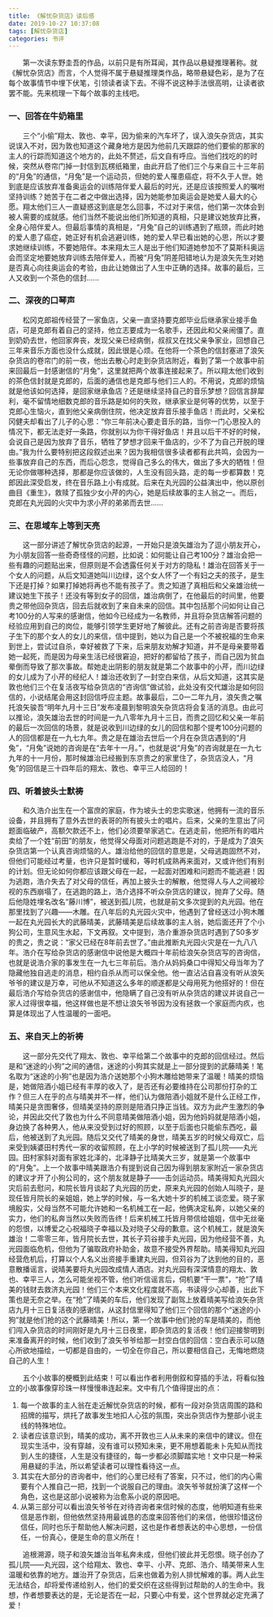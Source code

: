 ```yaml
---
title: 《解忧杂货店》读后感
date: 2019-10-27 10:37:08
tags: [解忧杂货店]
categories: 书评
---
```

&emsp;&emsp;第一次读东野圭吾的作品，以前只是有所耳闻，其作品以悬疑推理著称。就《解忧杂货店》而言，个人觉得不属于悬疑推理类作品，略带悬疑色彩，是为了在每个故事情节中埋下伏笔，引领读者读下去。不得不说这种手法很高明，让读者欲罢不能。先来梳理一下每个故事的主线吧。

### 一、回答在牛奶箱里

&emsp;&emsp;三个“小偷”翔太、敦也、幸平，因为偷来的汽车坏了，误入浪矢杂货店，其实说误入不对，因为敦也知道这个藏身地方是因为他前几天跟踪的他们要偷的那家的主人的行踪而知道这个地方的，此处不赘述，后文自有呼应。当他们找吃的的时候，突然从卷帘门掉一封信到瓦楞纸箱里，由此开启了他们三个与来自三十三年前的“月兔”的通信，“月兔”是一个运动员，但她的爱人罹患癌症，将不久于人世。她到底是应该放弃准备奥运会的训练陪伴爱人最后的时光，还是应该按照爱人的嘱咐坚持训练？她苦于在二者之中做出选择，因为她能参加奥运会是她爱人最大的心愿。翔太他们三人一直疑惑这到底是怎么回事，不过对于来信，他们第一次体会到被人需要的成就感。他们当然不能说出他们所知道的真相，只是建议她放弃比赛，全身心陪伴爱人。但最后事情的真相是，“月兔”自己的训练遇到了瓶颈，而此时她的爱人患了癌症，她正好有机会逃避训练，她的爱人早已看出她的心思，所以才要求她继续训练，不要她陪伴。本来翔太三人是出于他们知道她参加不了莫斯科奥运会而坚定地要她放弃训练去陪伴爱人，而被“月兔”阴差阳错地认为是浪矢先生对她是否真心向往奥运会的考验，由此让她做出了人生中正确的选择。故事的最后，三人又收到一个茶色的信封......

### 二、深夜的口琴声

&emsp;&emsp;松冈克郎祖传经营了一家鱼店，父亲一直坚持要克郎毕业后继承家业接手鱼店，可是克郎有着自己的坚持，他立志要成为一名歌手，还因此和父亲闹僵了。直到奶奶去世，他回家奔丧，发现父亲已经病倒，叔叔又在找父亲争家业，回想自己三年来音乐方面也没什么成就，因此很是心烦。在他将一个茶色的信封塞进了浪矢杂货店的卷帘门的前一夜，他出去散心时走到杂货店附近，看到了第一个故事中前来回最后一封感谢信的“月兔”，这里就把两个故事连接起来了。所以翔太他们收到的茶色信封就是克郎的，后面的通信也是克郎与他们三人的。不用说，克郎的烦恼就是他该如何选择，是回家继承鱼店？还是继续坚持自己的音乐梦想？回信言辞犀利，毫不留情地细数克郎的音乐路是如何的失败，继承家业是何等的优势，以至于克郎心生恼火，直到他父亲病倒住院，他决定放弃音乐接手鱼店！而此时，父亲松冈健夫却看出了儿子的心思：“你三年前决心要走音乐的路，当你一门心思投入的情况下，都无法走好一条路，你就别以为你干得好鱼店！并且以后干不好的时候，会说自己是因为放弃了音乐，牺牲了梦想才回来干鱼店的，少不了为自己开脱的理由。”我为什么要特别把这段叙述出来？因为我相信很多读者都有此共鸣，会因为一些事放弃自己的东西，而后心怨念，觉得自己多么的伟大，做出了多大的牺牲！但无论你做哪种选择，那都是你应该做的，人生没有回头路，走的每一步都算数！克郎因此深受启发，终在音乐路上小有成就。后来在丸光园的公益演出中，他以原创曲目《重生》，救赎了孤独少女小芹的内心，她是后续故事的主人翁之一。而后，克郎在丸光园的火灾中为求小芹的弟弟而去世......

### 三、在思域车上等到天亮

&emsp;&emsp;这一部分讲述了解忧杂货店的起源，一开始只是浪矢雄治为了逗小朋友开心，为小朋友回答一些奇奇怪怪的问题，比如说：如何能让自己考100分？雄治会把一些有趣的问题贴出来，但原则是不会透露任何关于对方的隐私！雄治在回答关于一个女人的问题，从后文知道她叫川边绿，这个女人怀了一个有妇之夫的孩子，是生下还是打掉？如果打掉她将再也不能有孩子了。贵之知道了真相后和父亲雄治统一建议她生下孩子！还没有等到女子的回信，雄治病倒了，在他最后的时间里，他要贵之带他回杂货店，回去后就收到了来自未来的回信。其中包括那个问如何让自己考100分的人写来的感谢信，他如今已经成为一名教师，并且将杂货店解答问题的经验应用到自己的岗位，能够引领学生更好地了解彼此。还有之前咨询是否要将孩子生下的那个女人的女儿的来信，信中提到，她以为自己是一个不被祝福的生命来到世上，尝试过自杀，幸好被救了下来，后来朋友劝解才知道，并不是母亲要带着她一起死，而是因为母亲生活已经很窘迫，把好的都留给了孩子，而自己因为贫血晕倒而导致了那次事故。帮她走出阴影的朋友就是第二个故事中的小芹，而川边绿的女儿成为了小芹的经纪人！雄治还收到了一封空白来信，从后文知道，这其实是敦也他们三个在复活夜写给杂货店的“咨询信”做试验，此处没有交代雄治是如何回信的，小说结尾会用这封回信呼应主题。故事最后，二0一二年九月，浪矢贵之嘱托浪矢骏吾“明年九月十三日”发布凌晨到黎明浪矢杂货店将会复活的消息。由此可以推论，浪矢雄治去世的时间是一九八零年九月十三日，而贵之回忆和父亲一年前的最后一次回信的场景，就是说收到川边绿的女儿的回信和那个提考100分问题的人的回信都是在一九七九年。贵之是在雄治去世后一个月在杂货店遇到的“月兔”，“月兔”说她的咨询是在“去年十一月。”，也就是说“月兔”的咨询就是在一九七九年的十一月份，那时候雄治已经搬到东京贵之的家里住了，杂货店没人，“月兔”的回信是三十四年后的翔太、敦也、幸平三人给回的！

### 四、听着披头士默祷

&emsp;&emsp;和久浩介出生在一个富庶的家庭，作为坡头士的忠实歌迷，他拥有一流的音乐设备，并且拥有了意外去世的表哥的所有披头士的唱片。后来，父亲的生意出了问题面临破产，高额欠款还不上，他们必须要举家逃亡。在逃走前，他把所有的唱片卖给了一个姓“前田”的朋友，他觉得父母面对问题逃跑是不对的，于是成为了浪矢杂货店第一个认真咨询烦恼的人。雄治给他的回信的意思是，父母逃跑固然不对，但他们可能经过考量，也许只是暂时缓和，等时机成熟再来面对，又或许他们有别的计划。但无论如何你都应该跟父母在一起，一起面对困难和问题而不能逃避！因为逃跑，浩介失去了对父母的信任，再加上披头士的解散，他觉得人与人之间被珍视的东西崩塌了，在逃跑的路上，浩介选择不听众杂货店的建议，抛弃了父母。随后他隐姓埋名改名“藤川博”，被送到孤儿院，也就是前文多次提到的丸光园。他在那里找到了兴趣——木雕。在八年后的丸光园火灾中，他遇到了曾经送过小狗木雕一起在丸光园长大的武藤晴美，武藤晴美是后续故事的主人翁，她后面还开了个小狗公司，生意风生水起，下文再叙。文中提到，浩介重游杂货店时遇到了50多岁的贵之，贵之说：“家父已经在8年前去世了。”由此推断丸光园火灾是在一九八八年。浩介在写给杂货店的感谢信中说他是大概四十年前给浪矢杂货店写的咨询信，也就是说浩介家的事发生在一九七三年前后。浩介从妈妈桑口中得知父母当年为了隐藏他独自逃走的消息，相约自杀从而可以保全他。他一直沾沾自喜没有听从浪矢爷爷的建议是万幸，可他从不知道这么多年的顺遂都是父母用死为他搭好的！但在最后浩介写给杂货店的感谢信中，他隐瞒了自己没有听从杂货店的建议并说自己一家人过得很幸福，他这样做也是不想让浪矢爷爷因为没有拯救一个家庭而内疚，也算是体现出了人性温暖的一面吧。

### 五、来自天上的祈祷

&emsp;&emsp;这一部分先交代了翔太、敦也、幸平给第二个故事中的克郎的回信经过。然后是和“迷途的小狗”之间的通信，迷途的小狗其实就是上一部分提到的武藤晴美！笔名取为“迷途的小狗”也是因为浩介送她那个小狗木雕给她带来了温暖！晴美的烦恼是，她做陪酒小姐已经有丰厚的收入了，是否还有必要维持在公司那份打杂的工作？但三人在乎的点与晴美并不一样，他们认为做陪酒小姐就不是什么正经工作，晴美只是贪图奢侈，但晴美坚持的原则是陪酒只挣正当钱。双方为此产生激烈的争论，并因此交代了敦也为什么不同意晴美做陪酒小姐，因为他妈妈就是陪酒小姐，身边换了各种男人，他从来没受到过好的照顾，以至于后面也只能偷东西吃，最后，他被送到了丸光园。随后又交代了晴美的身世，晴美五岁的时候父母双亡，后来受到姨婆田村秀代一家的收留照顾，在上小学的时候被送到了孤儿院——丸光园。田村家斜对面有家姓北泽的，北泽静子比晴美大三岁，就是第一个故事中的“月兔”。上一个故事中晴美跟浩介有提到说自己因为得到朋友家附近一家杂货店的建议才开了小狗公司的，这个朋友就是静子——击剑运动员。晴美得知丸光园火灾后前去慰问，和院长皆月谈起了丸光园的历史，原来丸光园的创始人叫晓子，是现任皆月院长的亲姐姐，她上学的时候，与一名大她十岁的机械工谈恋爱。晓子家境殷实，父母当然不可能允许她和一名机械工在一起，他俩决定私奔，以她父亲的实力，他们的私奔当然以失败而告终！后来机械工托皆月带信给姐姐，信中无丝毫的怨恨，以博爱之心祝福晓子幸福以及对晓子父母的歉意。这个机械工，就是浪矢雄治！二零零三年，皆月院长去世，其长子苅谷接手丸光园，因为他经营不善，丸光园面临危机，但他为了骗取政府补助金，故意不接受外界帮助。晴美得知丸光园经营危机后，打算以个人名义出资接手重建丸光园，但苅谷为了达到他的目的，恶意散播谣言，说晴美要将丸光园改成情人酒店。对丸光园有深深情意的翔太、敦也、幸平三人，怎么可能坐视不管，他们听信谣言后，伺机要“干一票”，“抢”了晴美的钱财去救济丸光园！他们三个本来文化程度就不高，书读得少心却善，出此下策也是无奈之举。在“抢”了晴美的车后，他们发现了副驾上放着晴美写给浪矢杂货店九月十三日复活夜的感谢信，从这封信里得知了他们三个回信的那个“迷途的小狗”就是他们抢的这个武藤晴美！所以，第一个故事中他们抢的车是晴美的，而他们闯入杂货店的时间刚好是九月十三日夜里，即杂货店的复活夜！他们迎接黎明到来准备离开的时候，他们收到了浪矢爷爷给那一封空白信的回信：空白表示可以随心所欲地描绘，一切都是自由的，一切全在你自己，所以要相信自己，无悔地燃烧自己的人生！

&emsp;&emsp;五个小故事的梗概到此结束！可以看出作者利用倒叙和穿插的手法，将看似独立的小故事像穿珍珠一样慢慢串连起来。文中有几个值得提出的点：

1. 每一个故事的主人翁在走近解忧杂货店的时候，都有一段对杂货店周围的路和招牌的描写，烘托了故事发生地扣人心弦的氛围，突出杂货店作为整部小说主线的特殊地位。
2. 读者应该意识到，晴美的成功，离不开敦也三人从未来的来信中的建议。但在现实生活中，没有穿越，没有谁可以预知未来，更不用想着能未卜先知从而找到人生的捷径，人生是没有捷径的，每一步都必须脚踏实地！文中只是一种采用悬疑的手法，所以希望读者可以理性看待这一点。
3. 其实在大部分的咨询者中，他们的心里已经有了答案，只不过，他们的内心需要有个人推自己一把，找到一个说服自己的理由。浪矢爷爷就扮演了这样一个角色，这也是这部小说被称为治愈系小说的原因吧。
4. 从第三部分可以看出浪矢爷爷在对待咨询者来信时候的态度，他明知道有些来信是恶作剧，但他依然坚持用最诚恳的态度来回答他们的来信，他很珍惜这份信任，同时也乐于帮助他人解决问题，这也是作者想表达的中心思想，一份信任，一份真心，便是生命的意义所在！

&emsp;&emsp;追根溯源，晓子和浪矢雄治当年私奔未成，但他们彼此并无怨恨。晓子创办了孤儿院——丸光园，这个给翔太、敦也、幸平、小芹、克郎、浩介、晴美带来人生温暖和依靠的地方。雄治开了杂货店，后来也做着为别人排忧解难的事。两人此生无法结合，却将爱传递给别人，他们的爱交织在这些得到过帮助的人的生命中。我想，作者想要表达的是，无论是否在一起，只要心中有爱，这个世界就必定充满了爱！